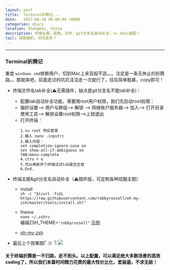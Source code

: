 ```yaml
---
layout: post
title:  Terminal折腾记...
date:   2017-06-28 00:00:00 +0800
categories: diary
location: ShangHai, China
description: 终端主题，配色，文件／git分支名自动补全，<= 5min速配！
tail: 深夜搞机，坑何其多？
---
```

---


### Terminal折腾记 
重度 `windows cmd`依赖用户，切到Mac上来百般不适。。。注定是一条无休止的折腾路。。那就来吧，前面走过的坑坑洼洼走一次就行了，往后简单粗暴，copy即可！

+ 终端文件名tab补全(⚠️无需插件，缺点是git分支名不能tab补全)：
    - 配置tab自动补全功能，需要用root用户权限，我们先启动root权限：
    - 偏好设置--> 用户与群组--> 解锁 --> 网络账户服务器--> 加入--> 打开目录使用工具--> 解锁设置root权限-->上锁退出
    - 打开终端：
        ```
        1.su root 然后登录
        2.输入 nano .inputrc
        3.输入内容：
        set completion-ignore-case on  
        set show-all-if-ambiguous on  
        TAB:menu-complete  
        4.ctru + o 
        5.可以再新开个终端试试tab是否生效
        6.End.
        ```
 
+ 终端主题&git分支名自动补全（⚠️插件版，可定制各种炫酷主题）
    - install <br/>
        `sh -c "$(curl -fsSL https://raw.githubusercontent.com/robbyrussell/oh-my-zsh/master/tools/install.sh)"`
        
    - theme <br/>
        `nano ~/.zshrc` <br/>
        编辑ZSH_THEME=`"robbyrussell"` 
        [示例](https://github.com/robbyrussell/oh-my-zsh/wiki/Themes)
        
    - [oh-my-zsh](https://github.com/robbyrussell/oh-my-zsh/blob/master/README.md)
    
+ 最后上个效果图િ🙄ી
    ![](https://github.com/Nunchakus888/blog/blob/master/Mac-os/img/terminal.png)
    
#### 关于终端折腾是一不归路，走不到头。以上配置，可以满足绝大多数场景的高效coding了，所以我们本着时间精力花费的最大性价比化，爱装逼，不求无敌！
